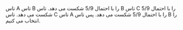تاس A تاس B را با احتمال 5/9 شکست می دهد.
تاس B تاس C را با احتمال 5/9 شکست می دهد.
تاس C تاس A را با احتمال 5/9 شکست می دهد.
پس تاس B را انتخاب می کنیم.
